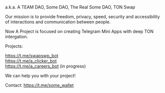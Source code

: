 a.k.a. A TEAM DAO, Some DAO, The Real Some DAO, TON Swap

Our mission is to provide freedom, privacy, speed, security and accessibility of interactions and communication between people.

Now A Project is focused on creating Telegram Mini Apps with deep TON intergation.

Projects:

https://t.me/swapswp_bot \
https://t.me/a_clicker_bot \
https://t.me/a_careers_bot (in progress)

We can help you with your project!

Contact:
https://t.me/some_wallet
